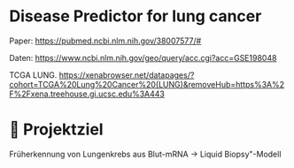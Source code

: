 # Disease Predictor for lung cancer

Paper: https://pubmed.ncbi.nlm.nih.gov/38007577/#

Daten: https://www.ncbi.nlm.nih.gov/geo/query/acc.cgi?acc=GSE198048

TCGA LUNG. https://xenabrowser.net/datapages/?cohort=TCGA%20Lung%20Cancer%20(LUNG)&removeHub=https%3A%2F%2Fxena.treehouse.gi.ucsc.edu%3A443

# 🎯 Projektziel
Früherkennung von Lungenkrebs aus Blut-mRNA -> Liquid Biopsy"-Modell


